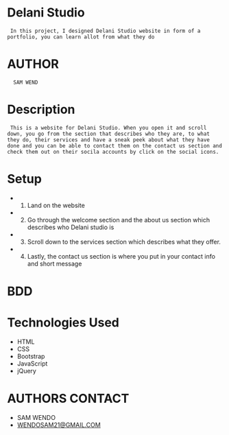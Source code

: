 # Delani Studio
     In this project, I designed Delani Studio website in form of a portfolio, you can learn allot from what they do
# AUTHOR
      SAM WEND
# Description
     This is a website for Delani Studio. When you open it and scroll down, you go from the section that describes who they are, to what they do, their services and have a sneak peek about what they have done and you can be able to contact them on the contact us section and check them out on their socila accounts by click on the social icons.
# Setup
* 1. Land on the website
* 2. Go through the welcome section and the about us section which describes who Delani studio is
* 3. Scroll down to the services section which describes what they offer.
* 4. Lastly, the contact us section is where you put in your contact info and short message
# BDD

# Technologies Used
* HTML
* CSS
* Bootstrap
* JavaScript
* jQuery
# AUTHORS CONTACT
* SAM WENDO
* WENDOSAM21@GMAIL.COM